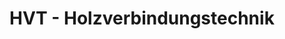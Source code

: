 ---
title: "HVT - Holzverbindungstechnik"
url: /bad-herrenalb/hvt-holzverbindungstechnik/
shop: Baustoffe
---